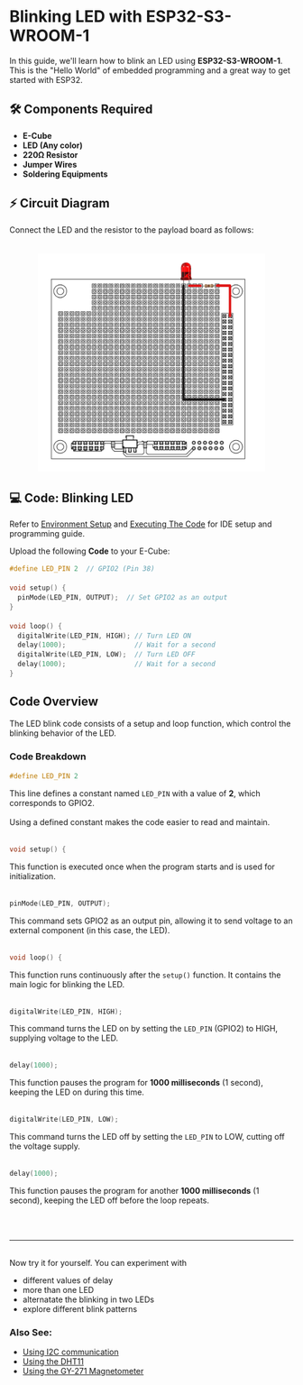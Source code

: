 # Blinking LED with ESP32-S3-WROOM-1

In this guide, we'll learn how to blink an LED using **ESP32-S3-WROOM-1**. This is the "Hello World" of embedded programming and a great way to get started with ESP32.

## **🛠️ Components Required**
- **E-Cube**
- **LED (Any color)**
- **220Ω Resistor**
- **Jumper Wires**
- **Soldering Equipments**

## **⚡ Circuit Diagram**
Connect the LED and the resistor to the payload board as follows:

<div style="text-align: center;"><img src="/public/simpleled.png" title="ECube render" style="max-width: 80%; height: auto; width: 600px; margin-top: 20px;" /></div>

## **💻 Code: Blinking LED**

Refer to [Environment Setup](/en/operationguide/environmentsetup.md) and [Executing The Code](/en/operationguide/executingthecode.md) for IDE setup and programming guide.

Upload the following **Code** to your E-Cube:

```cpp
#define LED_PIN 2  // GPIO2 (Pin 38)

void setup() {
  pinMode(LED_PIN, OUTPUT);  // Set GPIO2 as an output
}

void loop() {
  digitalWrite(LED_PIN, HIGH); // Turn LED ON
  delay(1000);                 // Wait for a second
  digitalWrite(LED_PIN, LOW);  // Turn LED OFF
  delay(1000);                 // Wait for a second
}
```

## Code Overview

The LED blink code consists of a setup and loop function, which control the blinking behavior of the LED.

### Code Breakdown

```cpp
#define LED_PIN 2
```
This line defines a constant named `LED_PIN` with a value of **2**, which corresponds to GPIO2.<br><br>
Using a defined constant makes the code easier to read and maintain.<br><br>

```cpp
void setup() {
```
This function is executed once when the program starts and is used for initialization.<br><br>

```cpp
pinMode(LED_PIN, OUTPUT);
```
This command sets GPIO2 as an output pin, allowing it to send voltage to an external component (in this case, the LED).<br><br>

```cpp
void loop() {
```
This function runs continuously after the `setup()` function. It contains the main logic for blinking the LED.<br><br>

```cpp
digitalWrite(LED_PIN, HIGH);
```
This command turns the LED on by setting the `LED_PIN` (GPIO2) to HIGH, supplying voltage to the LED.<br><br>

```cpp
delay(1000);
```
This function pauses the program for **1000 milliseconds** (1 second), keeping the LED on during this time.<br><br>

```cpp
digitalWrite(LED_PIN, LOW);
```
This command turns the LED off by setting the `LED_PIN` to LOW, cutting off the voltage supply.<br><br>

```cpp
delay(1000);
```
This function pauses the program for another **1000 milliseconds** (1 second), keeping the LED off before the loop repeats.<br><br>

<br>
<hr>

<br>
Now try it for yourself. You can experiment with

- different values of delay
- more than one LED
- alternatate the blinking in two LEDs
- explore different blink patterns

### **Also See:**
- [Using I2C communication](/en/experiments/gpiosensor/i2c_communication)  
- [Using the DHT11](/en/experiments/gpiosensor/temp_reading_dht11)
- [Using the GY-271 Magnetometer](/en/experiments/gpiosensor/motion_detector)

